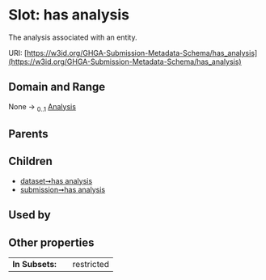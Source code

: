 
# Slot: has analysis


The analysis associated with an entity.

URI: [https://w3id.org/GHGA-Submission-Metadata-Schema/has_analysis](https://w3id.org/GHGA-Submission-Metadata-Schema/has_analysis)


## Domain and Range

None &#8594;  <sub>0..1</sub> [Analysis](Analysis.md)

## Parents


## Children

 *  [dataset➞has analysis](dataset_has_analysis.md)
 *  [submission➞has analysis](submission_has_analysis.md)

## Used by


## Other properties

|  |  |  |
| --- | --- | --- |
| **In Subsets:** | | restricted |

